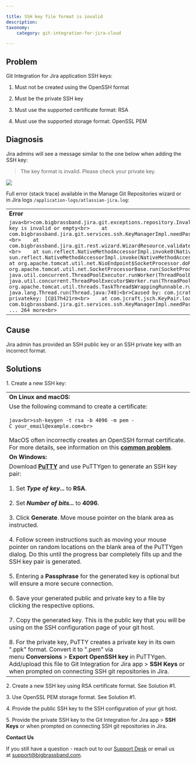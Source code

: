 ```yaml
---

title: SSH key file format is invalid
description:
taxonomy:
    category: git-integration-for-jira-cloud

---
```

## Problem

Git Integration for Jira application SSH keys:

1.  Must not be created using the OpenSSH format

2.  Must be the private SSH key

3.  Must use the supported certificate format: RSA

4.  Must use the supported storage format: OpenSSL PEM


## Diagnosis

Jira admins will see a message similar to the one below when adding the SSH key:

> The key format is invalid. Please check your private key.

![](https://bigbrassband.atlassian.net/wiki/download/thumbnails/421363756/private-key.png?version=1&modificationDate=1586319555483&cacheVersion=1&api=v2&width=453&height=416)

Full error (stack trace) available in the Manage Git Repositories wizard or in Jira logs `/application-logs/atlassian-jira.log`:

|     |
| --- |
| **Error** |
| ```java<br>com.bigbrassband.jira.git.exceptions.repository.InvalidPrivateKeyException: Private SSH key is invalid or empty<br>    at com.bigbrassband.jira.git.services.ssh.KeyManagerImpl.needPassphrase(KeyManagerImpl.java:103)<br>    at com.bigbrassband.jira.git.rest.wizard.WizardResource.validateRepoOrigin(WizardResource.java:104)<br>    at sun.reflect.NativeMethodAccessorImpl.invoke0(Native Method)<br>    at sun.reflect.NativeMethodAccessorImpl.invoke(NativeMethodAccessorImpl.java:62)<br>    ...<br>    at org.apache.tomcat.util.net.NioEndpoint$SocketProcessor.doRun(NioEndpoint.java:1498)<br>    at org.apache.tomcat.util.net.SocketProcessorBase.run(SocketProcessorBase.java:49)<br>    at java.util.concurrent.ThreadPoolExecutor.runWorker(ThreadPoolExecutor.java:1149)<br>    at java.util.concurrent.ThreadPoolExecutor$Worker.run(ThreadPoolExecutor.java:624)<br>    at org.apache.tomcat.util.threads.TaskThread$WrappingRunnable.run(TaskThread.java:61)<br>    at java.lang.Thread.run(Thread.java:748)<br>Caused by: com.jcraft.jsch.JSchException: invalid privatekey: [C@17h421rm<br>    at com.jcraft.jsch.KeyPair.load(KeyPair.java:664)<br>    at com.bigbrassband.jira.git.services.ssh.KeyManagerImpl.needPassphrase(KeyManagerImpl.java:99)<br>    ... 264 more<br>``` |

## Cause

Jira admin has provided an SSH public key or an SSH private key with an incorrect format.

## Solutions

1\. Create a new SSH key:

|     |
| --- |
| **On Linux and macOS:** |
| Use the following command to create a certificate:<br><br>```java<br>ssh-keygen -t rsa -b 4096 -m pem -C your_email@example.com<br>```<br><br>MacOS often incorrectly creates an OpenSSH format certificate. For more details, see information on this [**common problem**](https://serverfault.com/questions/939909/ssh-keygen-does-not-create-rsa-private-key). |
| **On Windows:** |
| Download [**PuTTY**](https://www.putty.org/) and use PuTTYgen to generate an SSH key pair:<br><br>1.  Set _**Type of key...**_ to **RSA**.<br>    <br>2.  Set _**Number of bits...**_ to **4096**.<br>    <br>3.  Click **Generate**. Move mouse pointer on the blank area as instructed.<br>    <br>4.  Follow screen instructions such as moving your mouse pointer on random locations on the blank area of the PuTTYgen dialog. Do this until the progress bar completely fills up and the SSH key pair is generated.<br>    <br>5.  Entering a **Passphrase** for the generated key is optional but will ensure a more secure connection.<br>    <br>6.  Save your generated public and private key to a file by clicking the respective options.<br>    <br>7.  Copy the generated key. This is the public key that you will be using on the SSH configuration page of your git host.<br>    <br>8.  For the private key, PuTTY creates a private key in its own ".ppk" format. Convert it to ".pem" via menu **Conversions** > **Export OpenSSH key** in PuTTYgen. Add/upload this file to Git Integration for Jira app > **SSH Keys** or when prompted on connecting SSH git repositories in Jira. |

2\. Create a new SSH key using RSA certificate format. See Solution #1.

3\. Use OpenSSL PEM storage format. See Solution #1.

4\. Provide the public SSH key to the SSH configuration of your git host.

5\. Provide the private SSH key to the Git Integration for Jira app > **SSH Keys** or when prompted on connecting SSH git repositories in Jira.

**Contact Us**

If you still have a question - reach out to our [Support Desk](https://bigbrassband.atlassian.net/servicedesk/customer/portals) or email us at [support@bigbrassband.com](mailto:support@bigbrassband.com).

